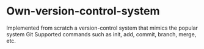 # Own-version-control-system
Implemented from scratch a version-control system that mimics the popular system Git
Supported commands such as init, add, commit, branch, merge, etc.
